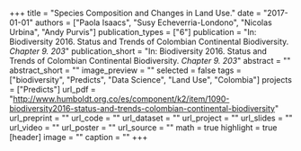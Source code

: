 +++
title = "Species Composition and Changes in Land Use."
date = "2017-01-01"
authors = ["Paola Isaacs", "Susy Echeverria-Londono", "Nicolas Urbina", "Andy Purvis"]
publication_types = ["6"]
publication = "In: Biodiversity 2016. Status and Trends of Colombian Continental Biodiversity. _Chapter 9. 203_"
publication_short = "In: Biodiversity 2016. Status and Trends of Colombian Continental Biodiversity. _Chapter 9. 203_"
abstract = ""
abstract_short = ""
image_preview = ""
selected = false
tags = ["biodiversity", "Predicts", "Data Science", "Land Use", "Colombia"]
projects = ["Predicts"]
url_pdf = "http://www.humboldt.org.co/es/component/k2/item/1090-biodiversity2016-status-and-trends-colombian-continental-biodiversity"
url_preprint = ""
url_code = ""
url_dataset = ""
url_project = ""
url_slides = ""
url_video = ""
url_poster = ""
url_source = ""
math = true
highlight = true
[header]
image = ""
caption = ""
+++
